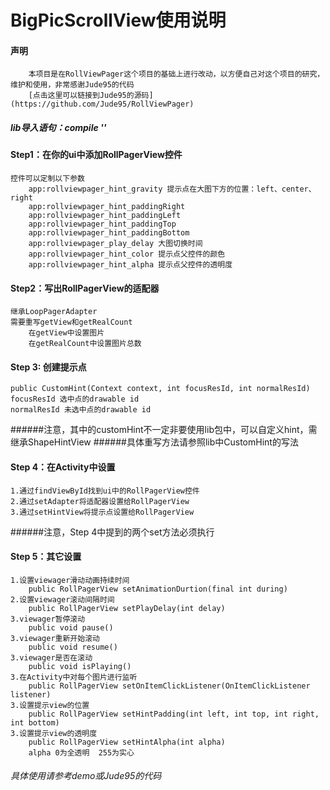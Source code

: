 BigPicScrollView使用说明
=
#### 声明
        本项目是在RollViewPager这个项目的基础上进行改动，以方便自己对这个项目的研究，维护和使用，非常感谢Jude95的代码
        [点击这里可以链接到Jude95的源码](https://github.com/Jude95/RollViewPager)

##### lib导入语句：compile ''

#### Step1：在你的ui中添加RollPagerView控件
    控件可以定制以下参数
        app:rollviewpager_hint_gravity 提示点在大图下方的位置：left、center、right
        app:rollviewpager_hint_paddingRight
        app:rollviewpager_hint_paddingLeft
        app:rollviewpager_hint_paddingTop
        app:rollviewpager_hint_paddingBottom
        app:rollviewpager_play_delay 大图切换时间
        app:rollviewpager_hint_color 提示点父控件的颜色
        app:rollviewpager_hint_alpha 提示点父控件的透明度

#### Step2：写出RollPagerView的适配器
    继承LoopPagerAdapter
    需要重写getView和getRealCount
        在getView中设置图片
        在getRealCount中设置图片总数

#### Step 3: 创建提示点
    public CustomHint(Context context, int focusResId, int normalResId)
    focusResId 选中点的drawable id
    normalResId 未选中点的drawable id

######注意，其中的customHint不一定非要使用lib包中，可以自定义hint，需继承ShapeHintView
######具体重写方法请参照lib中CustomHint的写法

#### Step 4：在Activity中设置
    1.通过findViewById找到ui中的RollPagerView控件
    2.通过setAdapter将适配器设置给RollPagerView
    3.通过setHintView将提示点设置给RollPagerView

######注意，Step 4中提到的两个set方法必须执行

#### Step 5：其它设置
    1.设置viewager滑动动画持续时间
        public RollPagerView setAnimationDurtion(final int during)
    2.设置viewager滚动间隔时间
        public RollPagerView setPlayDelay(int delay)
    3.viewager暂停滚动
        public void pause()
    3.viewager重新开始滚动
        public void resume()
    3.viewager是否在滚动
        public void isPlaying()
    3.在Activity中对每个图片进行监听
        public RollPagerView setOnItemClickListener(OnItemClickListener listener)
    3.设置提示view的位置
        public RollPagerView setHintPadding(int left, int top, int right, int bottom)
    3.设置提示view的透明度
        public RollPagerView setHintAlpha(int alpha)
        alpha 0为全透明  255为实心

###### 具体使用请参考demo或Jude95的代码


